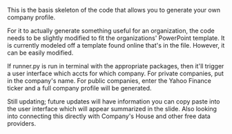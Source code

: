 This is the basis skeleton of the code that allows you to generate your own company profile. 

For it to actually generate something useful for an organization, the code needs to be slightly modified to
fit the organizations' PowerPoint template. It is currently modeled off a template found online that's in the file. However, it can be easily modified. 

If runner.py is run in terminal with the appropriate packages, then it'll trigger a user interface which accts for which company. For private companies, put in the company's name. For public companies,  enter the Yahoo Finance ticker and a full company profile will be generated.

Still updating; future updates will have information you can copy paste into the user interface which will appear summarized in the slide. Also looking into connecting this directly with Company's House and other free data providers. 
